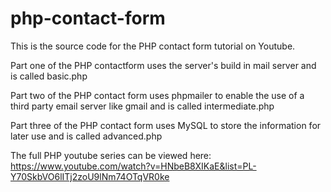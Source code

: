 # php-contact-form
This is the source code for the PHP contact form tutorial on Youtube.

Part one of the PHP contactform uses the server's build in mail server and is called basic.php

Part two of the PHP contact form uses phpmailer to enable the use of a third party email server like gmail and is called intermediate.php

Part three of the PHP contact form uses MySQL to store the information for later use and is called advanced.php

The full PHP youtube series can be viewed here: https://www.youtube.com/watch?v=HNbeB8XIKaE&list=PL-Y70SkbVO6lITj2zoU9lNm74OTqVR0ke
